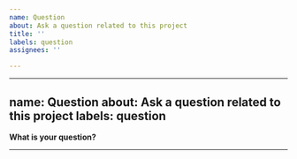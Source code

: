 ```yaml
---
name: Question
about: Ask a question related to this project
title: ''
labels: question
assignees: ''

---
```


---
name: Question
about: Ask a question related to this project
labels: question
---

<!--

Thanks for coming here to ask a question. :)

Before asking your question, please make sure you have searched for an existing similar question in the project Issues

-->

**What is your question?**

---
